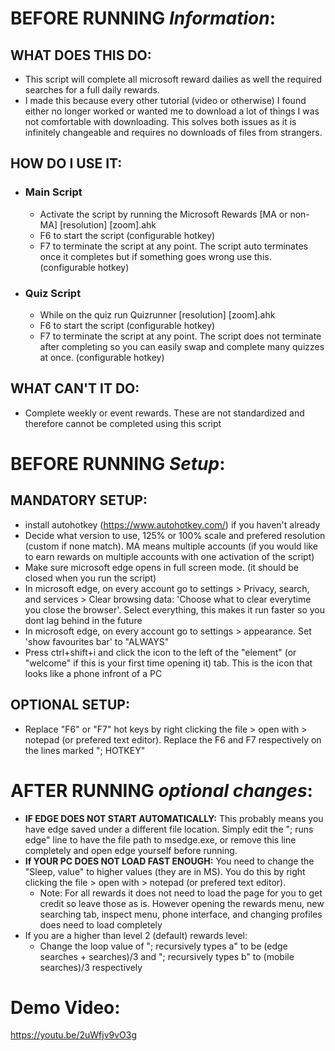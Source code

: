 # BEFORE RUNNING *Information*:
## WHAT DOES THIS DO: 
- This script will complete all microsoft reward dailies as well the required searches for a full daily rewards.
- I made this because every other tutorial (video or otherwise) I found either no longer worked or wanted me to download a lot of things I was not comfortable with downloading. This solves both issues as it is infinitely changeable and requires no downloads of files from strangers.
## **HOW DO I USE IT**:
- ### Main Script ###
  - Activate the script by running the Microsoft Rewards [MA or non-MA] [resolution] [zoom].ahk
  - F6 to start the script (configurable hotkey)
  - F7 to terminate the script at any point. The script auto terminates once it completes but if something goes wrong use this. (configurable hotkey)
- ### Quiz Script ###
  - While on the quiz run Quizrunner [resolution] [zoom].ahk
  - F6 to start the script (configurable hotkey)
  - F7 to terminate the script at any point. The script does not terminate after completing so you can easily swap and complete many quizzes at once. (configurable hotkey)
## WHAT CAN'T IT DO:
- Complete weekly or event rewards. These are not standardized and therefore cannot be completed using this script
# BEFORE RUNNING *Setup*:
## **MANDATORY** SETUP: 
- install autohotkey (https://www.autohotkey.com/) if you haven't already    
- Decide what version to use, 125% or 100% scale and prefered resolution (custom if none match). MA means multiple accounts (if you would like to earn rewards on multiple accounts with one activation of the script)
- Make sure microsoft edge opens in full screen mode. (it should be closed when you run the script)
- In microsoft edge, on every account go to settings > Privacy, search, and services > Clear browsing data: 'Choose what to clear everytime you close the browser'. Select everything, this makes it run faster so you dont lag behind in the future
- In microsoft edge, on every account go to settings > appearance. Set 'show favourites bar' to "ALWAYS"
- Press ctrl+shift+i and click the icon to the left of the "element" (or "welcome" if this is your first time opening it) tab. This is the icon that looks like a phone infront of a PC
## OPTIONAL SETUP:
- Replace "F6" or "F7" hot keys by right clicking the file > open with > notepad (or prefered text editor). Replace the F6 and F7 respectively on the lines marked "; HOTKEY"
# AFTER RUNNING *optional changes*:
- **IF EDGE DOES NOT START AUTOMATICALLY:** This probably means you have edge saved under a different file location. Simply edit the "; runs edge" line to have the file path to msedge.exe, or remove this line completely and open edge yourself before running.
- **If YOUR PC DOES NOT LOAD FAST ENOUGH:** You need to change the "Sleep, value" to higher values (they are in MS). You do this by right clicking the file > open with > notepad (or prefered text editor). 
  -  Note: For all rewards it does not need to load the page for you to get credit so leave those as is. However opening the rewards menu, new searching tab, inspect menu, phone interface, and changing profiles does need to load completely
- If you are a higher than level 2 (default) rewards level:
  - Change the loop value of "; recursively types a" to be (edge searches + searches)/3 and "; recursively types b" to (mobile searches)/3 respectively

# Demo Video:
https://youtu.be/2uWfjv9vO3g
